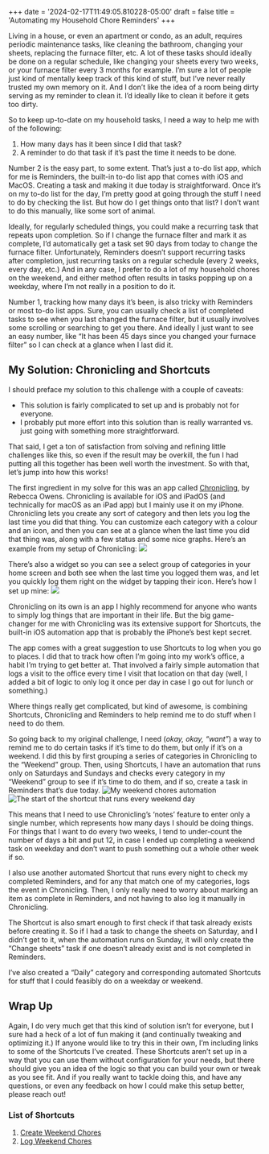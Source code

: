 +++
date = '2024-02-17T11:49:05.810228-05:00'
draft = false
title = 'Automating my Household Chore Reminders'
+++


Living in a house, or even an apartment or condo, as an adult, requires periodic maintenance tasks, like cleaning the bathroom, changing your sheets, replacing the furnace filter, etc. A lot of these tasks should ideally be done on a regular schedule, like changing your sheets every two weeks, or your furnace filter every 3 months for example. I’m sure a lot of people just kind of mentally keep track of this kind of stuff, but I’ve never really trusted my own memory on it. And I don’t like the idea of a room being dirty serving as my reminder to clean it. I’d ideally like to clean it before it gets too dirty.

So to keep up-to-date on my household tasks, I need a way to help me with of the following:
1. How many days has it been since I did that task?
2. A reminder to do that task if it’s past the time it needs to be done.

Number 2 is the easy part, to some extent. That’s just a to-do list app, which for me is Reminders, the built-in to-do list app that comes with iOS and MacOS. Creating a task and making it due today is straightforward. Once it’s on my to-do list for the day, I’m pretty good at going through the stuff I need to do by checking the list. But how do I get things onto that list? I don’t want to do this manually, like some sort of animal.

Ideally, for regularly scheduled things, you could make a recurring task that repeats upon completion. So if I change the furnace filter and mark it as complete, I’d automatically get a task set 90 days from today to change the furnace filter. Unfortunately, Reminders doesn’t support recurring tasks after completion, just recurring tasks on a regular schedule (every 2 weeks, every day, etc.) And in any case, I prefer to do a lot of my household chores on the weekend, and either method often results in tasks popping up on a weekday, where I’m not really in a position to do it.

Number 1, tracking how many days it’s been, is also tricky with Reminders or most to-do list apps. Sure, you can usually check a list of completed tasks to see when you last changed the furnace filter, but it usually involves some scrolling or searching to get you there. And ideally I just want to see an easy number, like “It has been 45 days since you changed your furnace filter” so I can check at a glance when I last did it.

## My Solution: Chronicling and Shortcuts
I should preface my solution to this challenge with a couple of caveats:
- This solution is fairly complicated to set up and is probably not for everyone.
- I probably put more effort into this solution than is really warranted vs. just going with something more straightforward.

That said, I get a ton of satisfaction from solving and refining little challenges like this, so even if the result may be overkill, the fun I had putting all this together has been well worth the investment. So with that, let’s jump into how this works!

The first ingredient in my solve for this was an app called [Chronicling](https://apps.apple.com/ca/app/chronicling-track-anything/id6445992145), by Rebecca Owens. Chronicling is available for iOS and iPadOS (and technically for macOS as an iPad app) but I mainly use it on my iPhone. Chronicling lets you create any sort of category and then lets you log the last time you did that thing. You can customize each category with a colour and an icon, and then you can see at a glance when the last time you did that thing was, along with a few status and some nice graphs. Here’s an example from my setup of Chronicling:
![](DraggedImage.png)

There’s also a widget so you can see a select group of categories in your home screen and both see when the last time you logged them was, and let you quickly log them right on the widget by tapping their icon. Here’s how I set up mine:
![](DraggedImage-1.png)

Chronicling on its own is an app I highly recommend for anyone who wants to simply log things that are important in their life. But the big game-changer for me with Chronicling was its extensive support for Shortcuts, the built-in iOS automation app that is probably the iPhone’s best kept secret.

The app comes with a great suggestion to use Shortcuts to log when you go to places. I did that to track how often I’m going into my work’s office, a habit I’m trying to get better at. That involved a fairly simple automation that logs a visit to the office every time I visit that location on that day (well, I added a bit of logic to only log it once per day in case I go out for lunch or something.)

Where things really get complicated, but kind of awesome, is combining Shortcuts, Chronicling and Reminders to help remind me to do stuff when I need to do them.

So going back to my original challenge, I need (_okay, okay, “want”_) a way to remind me to do certain tasks if it’s time to do them, but only if it’s on a weekend. I did this by first grouping a series of categories in Chronicling to the “Weekend” group. Then, using Shortcuts, I have an automation that runs only on Saturdays and Sundays and checks every category in my “Weekend” group to see if it’s time to do them, and if so, create a task in Reminders that’s due today.
![My weekend chores automation](DraggedImage-2.png)
![The start of the shortcut that runs every weekend day](DraggedImage-3.png)

This means that I need to use Chronicling’s ‘notes’ feature to enter only a single number, which represents how many days I should be doing things. For things that I want to do every two weeks, I tend to under-count the number of days a bit and put 12, in case I ended up completing a weekend task on weekday and don’t want to push something out a whole other week if so.

I also use another automated Shortcut that runs every night to check my completed Reminders, and for any that match one of my categories, logs the event in Chronicling. Then, I only really need to worry about marking an item as complete in Reminders, and not having to also log it manually in Chronicling.

The Shortcut is also smart enough to first check if that task already exists before creating it. So if I had a task to change the sheets on Saturday, and I didn’t get to it, when the automation runs on Sunday, it will only create the “Change sheets” task if one doesn’t already exist and is not completed in Reminders.

I’ve also created a “Daily” category and corresponding automated Shortcuts for stuff that I could feasibly do on a weekday or weekend.

## Wrap Up
Again, I do very much get that this kind of solution isn’t for everyone, but I sure had a heck of a lot of fun making it (and continually tweaking and optimizing it.) If anyone would like to try this in their own, I’m including links to some of the Shortcuts I’ve created. These Shortcuts aren’t set up in a way that you can use them without configuration for your needs, but there should give you an idea of the logic so that you can build your own or tweak as you see fit. And if you really want to tackle doing this, and have any questions, or even any feedback on how I could make this setup better, please reach out!

### List of Shortcuts
1. [Create Weekend Chores](https://www.icloud.com/shortcuts/dc6d0149850542e090a0446b5bec54dd)
2. [Log Weekend Chores](https://www.icloud.com/shortcuts/68ee20fe41e845bd9d4941c01d0d7f3f)
